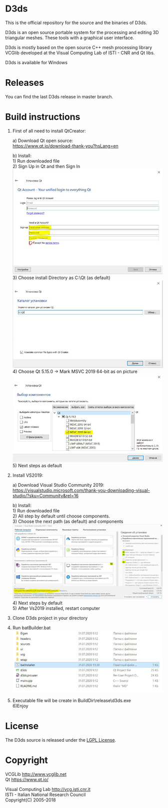 # D3ds

This is the official repository for the source and the binaries of D3ds.

D3ds is an open source portable system for the processing and editing 3D triangular meshes. These tools with a graphical user interface.

D3ds is mostly based on the open source C++ mesh processing library VCGlib developed at the Visual Computing Lab of ISTI - CNR and Qt libs. 

D3ds is available for Windows

# Releases

You can find the last D3ds release in master branch.

# Build instructions

1) First of all need to install QtCreator:     

	a) Download Qt open source:   
		https://www.qt.io/download-thank-you?hsLang=en        

	b) Install:     
		1) Run downloaded file   
		2) Sign Up in Qt and then Sign In ![SignUpQt](src/installStep/Qt/SignUpQt.png)    
		3) Choose install Directory as C:\Qt (as default) ![InstallDir](src/installStep/Qt/InstallDir.png)      
		4) Choose Qt 5.15.0 -> Mark MSVC 2019 64-bit as on picture ![InstallQtPlugin](src/installStep/Qt/installQtPlugin.png)      
		5) Next steps as default

2) Install VS2019:     
	
	a) Download Visual Studio Community 2019:     
		https://visualstudio.microsoft.com/thank-you-downloading-visual-studio/?sku=Community&rel=16     
	
	b) Install:     
		1) Run downloaded file    
		2) All step by default until choose components.    
		3) Choose the next path (as default) and components ![VsInstallComponents](src/installStep/VisualStudio/vsInstall.png)      
		4) Next steps by default     
		5) After Vs2019 installed, restart computer       

3) Clone D3ds project in your directory     
4) Run batBuilder.bat  ![buildBat](src/installStep/butBuild.png)      
5) Executable file will be create in BuildDir\release\d3ds.exe     
6)Enjoy    

 
# License

 The D3ds source is released under the [LGPL License](LICENSE.txt).
 
# Copyright


   VCGLib  http://www.vcglib.net                                        
   Qt     https://www.qt.io/                        
                                                                 
   Visual Computing Lab  http://vcg.isti.cnr.it                       
   ISTI - Italian National Research Council                             
   Copyright(C) 2005-2018                                               

